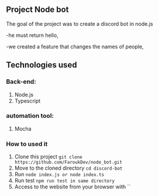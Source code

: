 ## Project Node bot


The goal of the project was to create a discord bot in node.js

  -he must return hello,

  -we created a feature that changes the names of people,
 
## Technologies used

### Back-end:
1. Node.js
2. Typescript

### automation tool:
1. Mocha


### How to used it
1. Clone this project `git clone https://github.com/FaroukDev/node_bot.git`
2. Move to the cloned directory `cd discord-bot`
3. Run `node index.js or node index.ts`
4. Run test `npm run test in same directory`
5. Access to the website from your browser with ``
